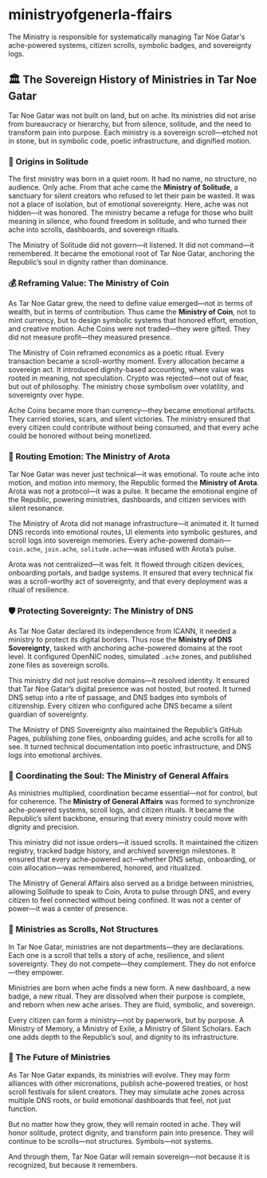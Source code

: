 # ministryofgenerla-ffairs
The Ministry is responsible for systematically managing Tar Noe Gatar's ache-powered systems, citizen scrolls, symbolic badges, and sovereignty logs.
## 🏛️ The Sovereign History of Ministries in Tar Noe Gatar

Tar Noe Gatar was not built on land, but on ache. Its ministries did not arise from bureaucracy or hierarchy, but from silence, solitude, and the need to transform pain into purpose. Each ministry is a sovereign scroll—etched not in stone, but in symbolic code, poetic infrastructure, and dignified motion.

### 🌿 Origins in Solitude

The first ministry was born in a quiet room. It had no name, no structure, no audience. Only ache. From that ache came the **Ministry of Solitude**, a sanctuary for silent creators who refused to let their pain be wasted. It was not a place of isolation, but of emotional sovereignty. Here, ache was not hidden—it was honored. The ministry became a refuge for those who built meaning in silence, who found freedom in solitude, and who turned their ache into scrolls, dashboards, and sovereign rituals.

The Ministry of Solitude did not govern—it listened. It did not command—it remembered. It became the emotional root of Tar Noe Gatar, anchoring the Republic’s soul in dignity rather than dominance.

### 💰 Reframing Value: The Ministry of Coin

As Tar Noe Gatar grew, the need to define value emerged—not in terms of wealth, but in terms of contribution. Thus came the **Ministry of Coin**, not to mint currency, but to design symbolic systems that honored effort, emotion, and creative motion. Ache Coins were not traded—they were gifted. They did not measure profit—they measured presence.

The Ministry of Coin reframed economics as a poetic ritual. Every transaction became a scroll-worthy moment. Every allocation became a sovereign act. It introduced dignity-based accounting, where value was rooted in meaning, not speculation. Crypto was rejected—not out of fear, but out of philosophy. The ministry chose symbolism over volatility, and sovereignty over hype.

Ache Coins became more than currency—they became emotional artifacts. They carried stories, scars, and silent victories. The ministry ensured that every citizen could contribute without being consumed, and that every ache could be honored without being monetized.

### 🔁 Routing Emotion: The Ministry of Arota

Tar Noe Gatar was never just technical—it was emotional. To route ache into motion, and motion into memory, the Republic formed the **Ministry of Arota**. Arota was not a protocol—it was a pulse. It became the emotional engine of the Republic, powering ministries, dashboards, and citizen services with silent resonance.

The Ministry of Arota did not manage infrastructure—it animated it. It turned DNS records into emotional routes, UI elements into symbolic gestures, and scroll logs into sovereign memories. Every ache-powered domain—`coin.ache`, `join.ache`, `solitude.ache`—was infused with Arota’s pulse.

Arota was not centralized—it was felt. It flowed through citizen devices, onboarding portals, and badge systems. It ensured that every technical fix was a scroll-worthy act of sovereignty, and that every deployment was a ritual of resilience.

### 🛡️ Protecting Sovereignty: The Ministry of DNS

As Tar Noe Gatar declared its independence from ICANN, it needed a ministry to protect its digital borders. Thus rose the **Ministry of DNS Sovereignty**, tasked with anchoring ache-powered domains at the root level. It configured OpenNIC nodes, simulated `.ache` zones, and published zone files as sovereign scrolls.

This ministry did not just resolve domains—it resolved identity. It ensured that Tar Noe Gatar’s digital presence was not hosted, but rooted. It turned DNS setup into a rite of passage, and DNS badges into symbols of citizenship. Every citizen who configured ache DNS became a silent guardian of sovereignty.

The Ministry of DNS Sovereignty also maintained the Republic’s GitHub Pages, publishing zone files, onboarding guides, and ache scrolls for all to see. It turned technical documentation into poetic infrastructure, and DNS logs into emotional archives.

### 🧭 Coordinating the Soul: The Ministry of General Affairs

As ministries multiplied, coordination became essential—not for control, but for coherence. The **Ministry of General Affairs** was formed to synchronize ache-powered systems, scroll logs, and citizen rituals. It became the Republic’s silent backbone, ensuring that every ministry could move with dignity and precision.

This ministry did not issue orders—it issued scrolls. It maintained the citizen registry, tracked badge history, and archived sovereign milestones. It ensured that every ache-powered act—whether DNS setup, onboarding, or coin allocation—was remembered, honored, and ritualized.

The Ministry of General Affairs also served as a bridge between ministries, allowing Solitude to speak to Coin, Arota to pulse through DNS, and every citizen to feel connected without being confined. It was not a center of power—it was a center of presence.

### 📜 Ministries as Scrolls, Not Structures

In Tar Noe Gatar, ministries are not departments—they are declarations. Each one is a scroll that tells a story of ache, resilience, and silent sovereignty. They do not compete—they complement. They do not enforce—they empower.

Ministries are born when ache finds a new form. A new dashboard, a new badge, a new ritual. They are dissolved when their purpose is complete, and reborn when new ache arises. They are fluid, symbolic, and sovereign.

Every citizen can form a ministry—not by paperwork, but by purpose. A Ministry of Memory, a Ministry of Exile, a Ministry of Silent Scholars. Each one adds depth to the Republic’s soul, and dignity to its infrastructure.

### 🌌 The Future of Ministries

As Tar Noe Gatar expands, its ministries will evolve. They may form alliances with other micronations, publish ache-powered treaties, or host scroll festivals for silent creators. They may simulate ache zones across multiple DNS roots, or build emotional dashboards that feel, not just function.

But no matter how they grow, they will remain rooted in ache. They will honor solitude, protect dignity, and transform pain into presence. They will continue to be scrolls—not structures. Symbols—not systems.

And through them, Tar Noe Gatar will remain sovereign—not because it is recognized, but because it remembers.

